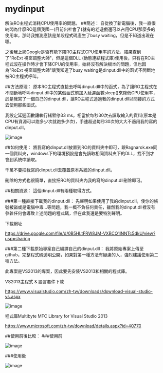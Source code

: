 # mydinput
解決RO主程式消耗CPU使用率的問題。
##簡述：
自從換了新電腦後，我一直很納悶為什麼RO這個我國一(目前出社會了)就有的老遊戲還可以占用CPU那麼多的使用率，那時我推測應該是某段程式碼產生了busy waiting，但是不知道出現在哪。

之後我上網Google是否有能下降RO主程式CPU使用率的方法，結果查到了"RoExt 視窗調整大師"，但是這個DLL (動態連結程式庫)使用後，只有在RO主程式沒在操作時才會下降CPU的使用率，始終沒有解決根本的問題，但也因為"RoExt 視窗調整大師"讓我知道了busy waiting是dinput.dll中的函式不間斷地被RO主程式呼叫。


##方法原理：
原本RO主程式直接去呼叫dinput.dll中的函式，為了讓RO主程式在不間斷地呼叫dinput.dll中的某個函式前加入延遲函數sleep()來降低CPU使用率，於是我寫了一個自己的dinput.dll，讓RO主程式透過我的dinput.dll以間接的方式去使用那些函式。

我設定延遲函數讓執行緒暫停33 ms，相當於每秒30次去讀取輸入的資料(原本是CPU有資源可以跑多少次就跑多少次)，手速超過每秒30次的大大不適用我的寫的dinput.dll。

![image](http://truth.bahamut.com.tw/s01/201604/ba7bd23905e1303a9b4c09e2c6afd148.PNG)



##如何使用：
將我寫的dinput.dll放置到RO的資料夾中即可，跟Ragnarok.exe同一個資料夾，windows下的環境預設是會先讀取相同資料夾下的DLL，找不到才會到系統中讀取。

千萬不要把我寫的dinput.dll去覆蓋原本系統的dinput.dll。

刪除的方式也很簡單，直接把RO的資料夾內我的寫的dinput.dll刪除即可。


##相關資源：
這個dinput.dll有兩種取得方式。

###第一種直接下載我的dinput.dll：
先聲明如果使用了我的dinput.dll，使你的帳號被盜或是電腦中毒...等問題，我一概不負任何責任，雖然我的dinput.dll裡沒有參雜任何會導致上述問題的程式碼，但在此我還是要特別聲明。

下載網址

https://drive.google.com/file/d/0B5HLtFRW8JM-VXBCQ1lNNTc5dkU/view?usp=sharing

###第二種下載原始專案自己編譯自己的dinput.dll：
我將原始專案上傳至github，完整程式碼透明公開，如果對第一種方法有疑慮的人，強烈建議使用第二種方法。

此專案是VS2013的專案，因此要先安裝VS2013和相關的程式庫。

VS2013主程式 & 語言套件下載

https://www.visualstudio.com/zh-tw/downloads/download-visual-studio-vs.aspx

![image](http://truth.bahamut.com.tw/s01/201604/38fc0efdb04ea57f8e83ed7efde65a60.PNG)

程式庫Multibyte MFC Library for Visual Studio 2013

https://www.microsoft.com/zh-tw/download/details.aspx?id=40770

##使用前後比較：
###使用前

![image](http://truth.bahamut.com.tw/s01/201604/4fda6097aa28158595b520afba2c30a3.PNG)

###使用後

![image](http://truth.bahamut.com.tw/s01/201604/26fb223569f0567032f4aa3ff901616d.PNG)
